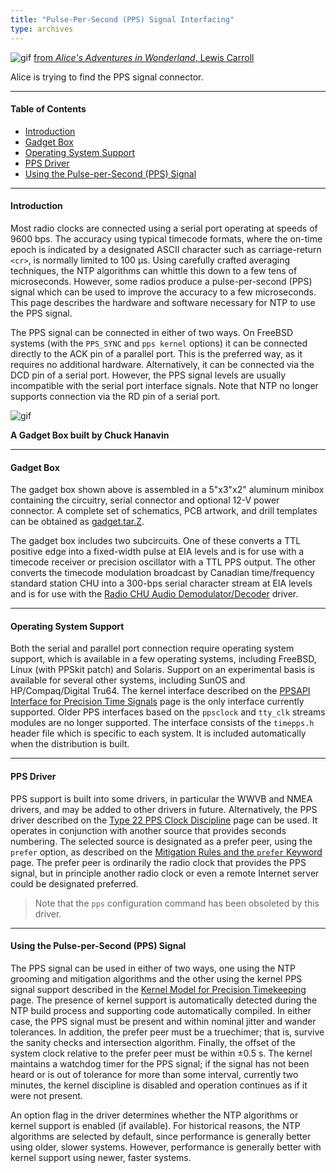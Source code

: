 ```yaml
---
title: "Pulse-Per-Second (PPS) Signal Interfacing"
type: archives
---
```


![gif](/documentation/pic/alice32.gif) [from _Alice's Adventures in Wonderland_, Lewis Carroll](/reflib/pictures/)

Alice is trying to find the PPS signal connector.

* * *

#### Table of Contents

*   [Introduction](/documentation/4.2.8-series/pps/#introduction)
*   [Gadget Box](/documentation/4.2.8-series/pps/#gadget-box)
*   [Operating System Support](/documentation/4.2.8-series/pps/#operating-system-support)
*   [PPS Driver](/documentation/4.2.8-series/pps/#pps-driver)
*   [Using the Pulse-per-Second (PPS) Signal](/documentation/4.2.8-series/pps/#using-the-pulse-per-second-pps-signal)

* * *

#### Introduction

Most radio clocks are connected using a serial port operating at speeds of 9600 bps. The accuracy using typical timecode formats, where the on-time epoch is indicated by a designated ASCII character such as carriage-return <code><cr\></code>, is normally limited to 100 μs. Using carefully crafted averaging techniques, the NTP algorithms can whittle this down to a few tens of microseconds. However, some radios produce a pulse-per-second (PPS) signal which can be used to improve the accuracy to a few microseconds. This page describes the hardware and software necessary for NTP to use the PPS signal.

The PPS signal can be connected in either of two ways. On FreeBSD systems (with the <code>PPS_SYNC</code> and <code>pps kernel</code> options) it can be connected directly to the ACK pin of a parallel port. This is the preferred way, as it requires no additional hardware. Alternatively, it can be connected via the DCD pin of a serial port. However, the PPS signal levels are usually incompatible with the serial port interface signals. Note that NTP no longer supports connection via the RD pin of a serial port.

![gif](/documentation/pic/gadget.jpg)

**A Gadget Box built by Chuck Hanavin**


* * *

#### Gadget Box

The gadget box shown above is assembled in a 5"x3"x2" aluminum minibox containing the circuitry, serial connector and optional 12-V power connector. A complete set of schematics, PCB artwork, and drill templates can be obtained as [gadget.tar.Z](/reflib/software/gadget.tar.Z).

The gadget box includes two subcircuits. One of these converts a TTL positive edge into a fixed-width pulse at EIA levels and is for use with a timecode receiver or precision oscillator with a TTL PPS output. The other converts the timecode modulation broadcast by Canadian time/frequency standard station CHU into a 300-bps serial character stream at EIA levels and is for use with the [Radio CHU Audio Demodulator/Decoder](/documentation/drivers/driver7/) driver.

* * *

#### Operating System Support

Both the serial and parallel port connection require operating system support, which is available in a few operating systems, including FreeBSD, Linux (with PPSkit patch) and Solaris. Support on an experimental basis is available for several other systems, including SunOS and HP/Compaq/Digital Tru64. The kernel interface described on the [PPSAPI Interface for Precision Time Signals](/documentation/4.2.8-series/kernpps/) page is the only interface currently supported. Older PPS interfaces based on the <code>ppsclock</code> and <code>tty_clk</code> streams modules are no longer supported. The interface consists of the <code>timepps.h</code> header file which is specific to each system. It is included automatically when the distribution is built.

* * *

#### PPS Driver

PPS support is built into some drivers, in particular the WWVB and NMEA drivers, and may be added to other drivers in future. Alternatively, the PPS driver described on the [Type 22 PPS Clock Discipline](/documentation/drivers/driver22/) page can be used. It operates in conjunction with another source that provides seconds numbering. The selected source is designated as a prefer peer, using the <code>prefer</code> option, as described on the [Mitigation Rules and the <code>prefer</code> Keyword](/documentation/4.2.8-series/prefer/) page. The prefer peer is ordinarily the radio clock that provides the PPS signal, but in principle another radio clock or even a remote Internet server could be designated preferred.
> Note that the <code>pps</code> configuration command has been obsoleted by this driver.

* * *

#### Using the Pulse-per-Second (PPS) Signal

The PPS signal can be used in either of two ways, one using the NTP grooming and mitigation algorithms and the other using the kernel PPS signal support described in the [Kernel Model for Precision Timekeeping](/documentation/4.2.8-series/kern/) page. The presence of  kernel support is automatically detected during the NTP build process and supporting code automatically compiled. In either case, the PPS signal must be present and within nominal jitter and wander tolerances. In addition, the prefer peer must be a truechimer; that is, survive the sanity checks and intersection algorithm. Finally, the offset of the system clock relative to the prefer peer must be within ±0.5 s. The kernel maintains a watchdog timer for the PPS signal; if the signal has not been heard or is out of tolerance for more than some interval, currently two minutes, the kernel discipline is disabled and operation continues as if it were not present.

An option flag in the driver determines whether the NTP algorithms or kernel support is enabled (if available). For historical reasons, the NTP algorithms are selected by default, since performance is generally better using older, slower systems. However, performance is generally better with kernel support using newer, faster systems.